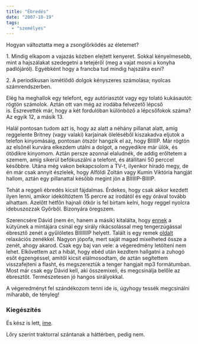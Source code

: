 ```yaml
---
title: "Ébredés"
date: "2007-10-19"
tags: 
  - "személyes"
---
```


Hogyan változtatta meg a zsonglőrködés az életemet?

1\. Mindig elkapom a vajazás közben elejtett kenyeret. Sokkal kényelmesebb, mint a hajszálakat szedegetni a tetejéről (meg a vajat mosni a konyha padlójáról). Egyébként hogy a francba tud mindig hajszálra esni?

2\. A periodikusan ismétlődő dolgok kényszeres számolása; nyolcas számrendszerben.

Elég ha meghallok egy telefont, egy autóriasztót vagy egy tolató kukásautót: rögtön számolok. Aztán ott van még az irodába felvezető lépcső is. Észrevették már, hogy a két fordulóban különböző a lépcsőfokok száma? Az egyik 12, a másik 13.

Halál pontosan tudom azt is, hogy az alatt a néhány pillanat alatt, amíg reggelente Britney (vagy valaki) karjainak öleléséből kiszakadva eljutok a telefon kinyomásáig, pontosan ötször hangzik el az, hogy BIIIIP. Már rögtön az elsőnél kurvára elkezdem utálni a dolgot, a negyedikre már ülök, és ötödikre kinyomom. Aztán persze azonnal elaludnék, de addig erőltetem a szemem, amíg sikerül befókuszálni a telefont, és átállítani 50 perccel későbbre. Utána még vakon bekapcsolom a TV-t, ilyenkor híradó megy, de én már csak annyit észlelek, hogy Alföldi Zoltán vagy Kumin Viktória hangját hallom, aztán egy pillanattal később megint jön a BIIIIIP-BIIIIP.

Tehát a reggeli ébredés kicsit fájdalmas. Érdekes, hogy csak akkor kezdett ilyen lenni, amikor ideköltöztem 15 percre az irodától és egy órával tovább alhattam. Azelőtt hétfőn hajnali ötkör is fel bírtam kelni, hogy reggel nyolcra idebuszozzak Győrből. Bizonyára öregszem.

Szerencsére Dávid (nem én, hanem a másik) kitalálta, hogy [ennek](http://www.serenityhealth.com/alarm_clocks.html) a kütyünek a mintájára csinál egy sirály rikácsolással meg tengerzúgással ébresztő zenét a gyűlöletes BIIIIIIIP helyett. Talált is egy remek [oldalt](http://www.soundsleeping.com/) relaxációs zenékkel. Nagyon jópofa, mert saját magad mixelheted össze a zenét, ahogy akarod. Csak egy baj van vele: a végeredmény letölteni nem lehet. Elkövettem azt a hibát, hogy ebéd után kezdtem hallgatni a zuhogó esőt égzengéssel, amitől kicsit elálmosodtam, de aztán segítettem visszafejteni a flasht, és megszereztük a tenger hangjait mp3 formátumban. Most már csak egy Dávid kell, aki összemixeli, és megcsinálja belőle az ébresztőt. Természetesen jó hangos sirályokkal.

A végeredményt fel szándékozom tenni ide is, úgyhogy tessék megcsinálni miharabb, de tényleg!

### Kiegészítés

És kész is lett, [íme](https://csokavar.hu/wp-content/uploads/2007/10/wake-up-ocean.mp3).

Lőry szerint traktorral szántanak a háttérben, pedig nem.

